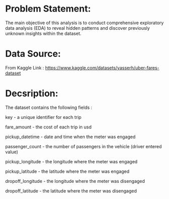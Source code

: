 

# Problem Statement:
The main objective of this analysis is to conduct comprehensive exploratory data analysis (EDA) to reveal hidden patterns and discover previously unknown insights within the dataset.

# Data Source:
From Kaggle Link : https://www.kaggle.com/datasets/yasserh/uber-fares-dataset

# Decsription:
The dataset contains the following fields :

key - a unique identifier for each trip

fare_amount - the cost of each trip in usd

pickup_datetime - date and time when the meter was engaged

passenger_count - the number of passengers in the vehicle (driver entered value)

pickup_longitude - the longitude where the meter was engaged

pickup_latitude - the latitude where the meter was engaged

dropoff_longitude - the longitude where the meter was disengaged

dropoff_latitude - the latitude where the meter was disengaged
